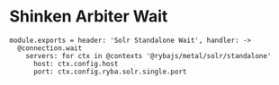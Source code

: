 
# Shinken Arbiter Wait

    module.exports = header: 'Solr Standalone Wait', handler: ->
      @connection.wait
        servers: for ctx in @contexts '@rybajs/metal/solr/standalone'
          host: ctx.config.host
          port: ctx.config.ryba.solr.single.port
